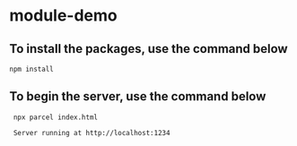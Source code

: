 # module-demo



## To install the packages, use the command below 
```
npm install 

```

## To begin the server, use the command below 
```
 npx parcel index.html 
 
 Server running at http://localhost:1234

```
